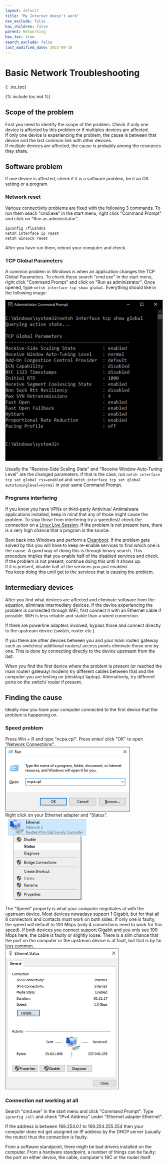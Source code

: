 ```yaml
---
layout: default
title: "My Internet doesn't work"
nav_exclude: false
has_children: false
parent: Networking
has_toc: true
search_exclude: false
last_modified_date: 2022-09-15
---
```

# Basic Network Troubleshooting
{: .no_toc}

{% include toc.md %}

## Scope of the problem
First you need to identify the scope of the problem. Check if only one device is affected by this problem or if multiples devices are affected.  
If only one device is experiencing the problem, the cause is between that device and the last common link with other devices.  
If multiple devices are affected, the cause is probably among the resources they share.

## Software problem
If one device is affected, check if it is a software problem, be it an OS setting or a program.

### Network reset
Various connectivity problems are fixed with the following 3 commands. To run them seach "cmd.exe" in the start menu, right click "Command Prompt" and click on "Run as administrator".
```
ipconfig /flushdns
netsh interface ip reset
netsh winsock reset
```
After you have run them, reboot your computer and check.

### TCP Global Parameters
A common problem in Windows is when an application changes the TCP Global Parameters. To check these search "cmd.exe" in the start menu, right click "Command Prompt" and click on "Run as administrator". Once opened, type `netsh interface tcp show global`. Everything should like in the following image:  

![tcp-global.png](/assets/internet-not-working/tcp-global.png)  

Usually the "Receive-Side Scaling State" and "Receive Window Auto-Tuning Level" are the changed parameters. If that is the case, run `netsh interface tcp set global rss=enabled` and `netsh interface tcp set global autotuninglevel=normal` in your same Command Prompt.

### Programs interfering
If you know you have VPNs or third-party Antivirus/ Antimalware applications installed, keep in mind that any of those might cause the problem. To stop those from interfering try a speedtest/ check the connection on a [Linux Live Session](/docs/live-sessions/linux-live-session.html). If the problem is not present here, there is a very high chance that a program is the source.

Boot back into Windows and perform a [Cleanboot](https://rtech.support/docs/factoids/cleanboot.html). If the problem gets solved by this you will have to keep re-enable services to find which one is the cause. A good way of doing this is through binary search. This procedure implies that you enable half of the disabled services and check.  
If the problem is not present, continue doing this until it shows up.  
If it is present, disable half of the services you just enabled.  
You keep doing this until get to the services that is causing the problem.

## Intermediary devices
After you find what devices are affected and eliminate software from the equation, eliminate intermediary devices. If the device experiencing the problem is connected through WiFi, first connect it with an Ethernet cable if possible. WiFi is less reliable and stable than a wired connection.

If there are powerline adapters involved, bypass those and connect directly to the upstream device (switch, router etc.).

If you there are other devices between you and your main router/ gateway such as switches/ additional routers/ access points eliminate those one by one. This is done by connecting directly to the device upstream from the last.

When you find the first device where the problem is present (or reached the main router/ gateway/ modem) try different cables between that and the computer you are testing on (desktop/ laptop). Alternatively, try different ports on the switch/ router if present.

## Finding the cause
Ideally now you have your computer connected to the first device that the problem is happening on.  
### Speed problem
Press Win + R and type "ncpa.cpl". Press enter/ click "OK" to open "Network Connections".
![run-ncpa.png](/assets/internet-not-working/run-ncpa.png)  
Right click on your Ethernet adapter and "Status".  
![change-adapter-settings.png](/assets/internet-not-working/network-status.png)  
The "Speed" property is what your computer negotiates at with the upstream device. Most devices nowadays support 1 Gigabit, but for that all 8 connectors and contacts must work on both sides. If only one is faulty, the speed will default to 100 Mbps (only 4 connections need to work for this speed). If both devices you connect support Gigabit and you only see 100 Mbps here, the cable is faulty or slightly loose. There is a slim chance that the port on the computer or the upstream device is at fault, but that is by far less common.  
![negotiated-speed.png](/assets/internet-not-working/negotiated-speed.png)

### Connection not working at all
Search "cmd.exe" in the start menu and click "Command Prompt". Type `ipconfig /all` and check "IPv4 Address" under "Ethernet adapter Ethernet".

If the address is between 169.254.0.1 to 169.254.255.254 then your computer does not get assigned an IP address by the DHCP server (usually the router) thus the connection is faulty.

From a software standpoint, there migth be bad drivers installed on the computer. From a hardware standpoint, a number of things can be faulty: the port on either device, the cable, computer's NIC or the router itself.

